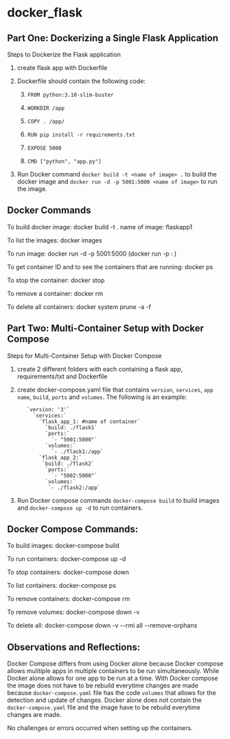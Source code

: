 # docker_flask

## Part One: Dockerizing a Single Flask Application
Steps to Dockerize the Flask application
1. create flask app with Dockerfile
2. Dockerfile should contain the following code:
   
    3. `FROM python:3.10-slim-buster`
       
    5. `WORKDIR /app`
       
    7. `COPY . /app/`
       
    9. `RUN pip install -r requirements.txt`
        
    11. `EXPOSE 5000`
        
    13. `CMD ["python", "app.py"]`
        
9. Run Docker command `docker build -t <name of image> .` to build the docker image and `docker run -d -p 5001:5000 <name of image>` to run the image.

## Docker Commands

To build docker image: docker build -t <name of image> . name of image: flaskapp1

To list the images: docker images

To run image: docker run -d -p 5001:5000 <name of image> (docker run -p <host-port>:<container-port> <image-name>)

To get container ID and to see the containers that are running: docker ps

To stop the container: docker stop <container id from list displayed by docker ps>

To remove a container: docker rm <container-id>

To delete all containers: docker system prune -a -f 

## Part Two: Multi-Container Setup with Docker Compose
Steps for Multi-Container Setup with Docker Compose
1. create 2 different folders with each containing a flask app, requirements/txt and Dockerfile
2. create docker-compose.yaml file that contains `version`, `services`, `app name`, `build`, `ports` and `volumes`. The following is an example:

          `version: '3'`
            `services:`
              `flask_app_1: #name of container`
                `build: ./flask1`
                `ports:`
                  `- "5001:5000"`
                `volumes:`
                  `- ./flask1:/app`
              `flask_app_2:`
               `build: ./flask2`
                `ports:`
                  `- "5002:5000"`
                `volumes:`
                 `- ./flask2:/app`

3. Run Docker compose commands `docker-compose build` to build images and `docker-compose up -d` to run containers.

## Docker Compose Commands:

To build images: docker-compose build

To run containers: docker-compose up -d

To stop containers: docker-compose down

To list containers: docker-compose ps

To remove containers: docker-compose rm

To remove volumes: docker-compose down -v

To delete all: docker-compose down -v --rmi all --remove-orphans

## Observations and Reflections:   
Docker Compose differs from using Docker alone because Docker compose allows mulitiple apps in multiple containers to be run simultaneously. While Docker alone allows for one app to be run at a time. With Docker compose the image does not have to be rebuild everytime changes are made because `docker-compose.yaml` file has the code `volumes` that allows for the detection and update of changes.  Docker alone does not contain the `docker-compose.yaml` file and the image have to be rebuild everytime changes are made.

No challenges or errors occurred when setting up the containers. 
